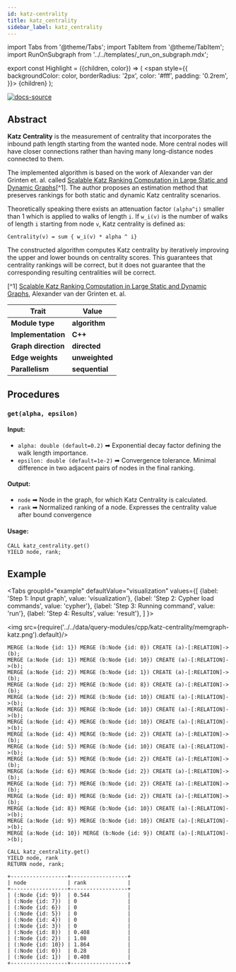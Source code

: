 ```yaml
---
id: katz-centrality
title: katz_centrality
sidebar_label: katz_centrality
---
```


import Tabs from '@theme/Tabs';
import TabItem from '@theme/TabItem';
import RunOnSubgraph from '../../templates/_run_on_subgraph.mdx';

export const Highlight = ({children, color}) => (
<span
style={{
      backgroundColor: color,
      borderRadius: '2px',
      color: '#fff',
      padding: '0.2rem',
    }}>
{children}
</span>
);

[![docs-source](https://img.shields.io/badge/source-katz_centrality-FB6E00?logo=github&style=for-the-badge)](https://github.com/memgraph/mage/blob/main/cpp/katz_centrality_module/katz_centrality_module.cpp)

## Abstract

**Katz Centrality** is the measurement of centrality that incorporates the
inbound path length starting from the wanted node. More central nodes will have
closer connections rather than having many long-distance nodes connected to
them.

The implemented algorithm is based on the work of Alexander van der Grinten et.
al. called [Scalable Katz Ranking Computation in Large Static and Dynamic
Graphs](https://arxiv.org/pdf/1807.03847.pdf)[^1]. The author proposes an
estimation method that preserves rankings for both static and dynamic Katz
centrality scenarios.

Theoretically speaking there exists an attenuation factor `(alpha^i)` smaller
than 1 which is applied to walks of length `i`. If `w_i(v)` is the number of
walks of length `i` starting from node `v`, Katz centrality is defined as:

```
Centrality(v) = sum { w_i(v) * alpha ^ i}
```

The constructed algorithm computes Katz centrality by iteratively improving the
upper and lower bounds on centrality scores. This guarantees that centrality
rankings will be correct, but it does not guarantee that the corresponding
resulting centralities will be correct.

[^1] [Scalable Katz Ranking Computation in Large Static and Dynamic
Graphs](https://arxiv.org/pdf/1807.03847.pdf), Alexander van der Grinten et. al.

| Trait               | Value                                                 |
| ------------------- | ----------------------------------------------------- |
| **Module type**     | <Highlight color="#FB6E00">**algorithm**</Highlight>  |
| **Implementation**  | <Highlight color="#FB6E00">**C++**</Highlight>        |
| **Graph direction** | <Highlight color="#FB6E00">**directed**</Highlight>   |
| **Edge weights**    | <Highlight color="#FB6E00">**unweighted**</Highlight> |
| **Parallelism**     | <Highlight color="#FB6E00">**sequential**</Highlight> |

## Procedures

<RunOnSubgraph/>

### `get(alpha, epsilon)`

#### Input:

- `alpha: double (default=0.2)` ➡ Exponential decay factor defining the walk length
  importance.
- `epsilon: double (default=1e-2)` ➡ Convergence tolerance. Minimal difference in two
  adjacent pairs of nodes in the final ranking.

#### Output:

- `node` ➡ Node in the graph, for which Katz Centrality is calculated.
- `rank` ➡ Normalized ranking of a node. Expresses the centrality value after
  bound convergence

#### Usage:

```cypher
CALL katz_centrality.get()
YIELD node, rank;
```

## Example

<Tabs
groupId="example"
defaultValue="visualization"
values={[
{label: 'Step 1: Input graph', value: 'visualization'},
{label: 'Step 2: Cypher load commands', value: 'cypher'},
{label: 'Step 3: Running command', value: 'run'},
{label: 'Step 4: Results', value: 'result'},
]
}>
<TabItem value="visualization">

<img src={require('../../data/query-modules/cpp/katz-centrality/memgraph-katz.png').default}/>

  </TabItem>
  <TabItem value="cypher">

```cypher
MERGE (a:Node {id: 1}) MERGE (b:Node {id: 0}) CREATE (a)-[:RELATION]->(b);
MERGE (a:Node {id: 1}) MERGE (b:Node {id: 10}) CREATE (a)-[:RELATION]->(b);
MERGE (a:Node {id: 2}) MERGE (b:Node {id: 1}) CREATE (a)-[:RELATION]->(b);
MERGE (a:Node {id: 2}) MERGE (b:Node {id: 8}) CREATE (a)-[:RELATION]->(b);
MERGE (a:Node {id: 2}) MERGE (b:Node {id: 10}) CREATE (a)-[:RELATION]->(b);
MERGE (a:Node {id: 3}) MERGE (b:Node {id: 10}) CREATE (a)-[:RELATION]->(b);
MERGE (a:Node {id: 4}) MERGE (b:Node {id: 10}) CREATE (a)-[:RELATION]->(b);
MERGE (a:Node {id: 4}) MERGE (b:Node {id: 2}) CREATE (a)-[:RELATION]->(b);
MERGE (a:Node {id: 5}) MERGE (b:Node {id: 10}) CREATE (a)-[:RELATION]->(b);
MERGE (a:Node {id: 5}) MERGE (b:Node {id: 2}) CREATE (a)-[:RELATION]->(b);
MERGE (a:Node {id: 6}) MERGE (b:Node {id: 2}) CREATE (a)-[:RELATION]->(b);
MERGE (a:Node {id: 7}) MERGE (b:Node {id: 2}) CREATE (a)-[:RELATION]->(b);
MERGE (a:Node {id: 8}) MERGE (b:Node {id: 2}) CREATE (a)-[:RELATION]->(b);
MERGE (a:Node {id: 8}) MERGE (b:Node {id: 10}) CREATE (a)-[:RELATION]->(b);
MERGE (a:Node {id: 9}) MERGE (b:Node {id: 10}) CREATE (a)-[:RELATION]->(b);
MERGE (a:Node {id: 10}) MERGE (b:Node {id: 9}) CREATE (a)-[:RELATION]->(b);
```

  </TabItem>
  <TabItem value="run">

```cypher
CALL katz_centrality.get()
YIELD node, rank
RETURN node, rank;
```

  </TabItem>
  <TabItem value="result">

```plaintext
+------------------+------------------+
| node             | rank             |
+------------------+------------------+
| (:Node {id: 9})  | 0.544            |
| (:Node {id: 7})  | 0                |
| (:Node {id: 6})  | 0                |
| (:Node {id: 5})  | 0                |
| (:Node {id: 4})  | 0                |
| (:Node {id: 3})  | 0                |
| (:Node {id: 8})  | 0.408            |
| (:Node {id: 2})  | 1.08             |
| (:Node {id: 10}) | 1.864            |
| (:Node {id: 0})  | 0.28             |
| (:Node {id: 1})  | 0.408            |
+------------------+------------------+

```

  </TabItem>
</Tabs>
